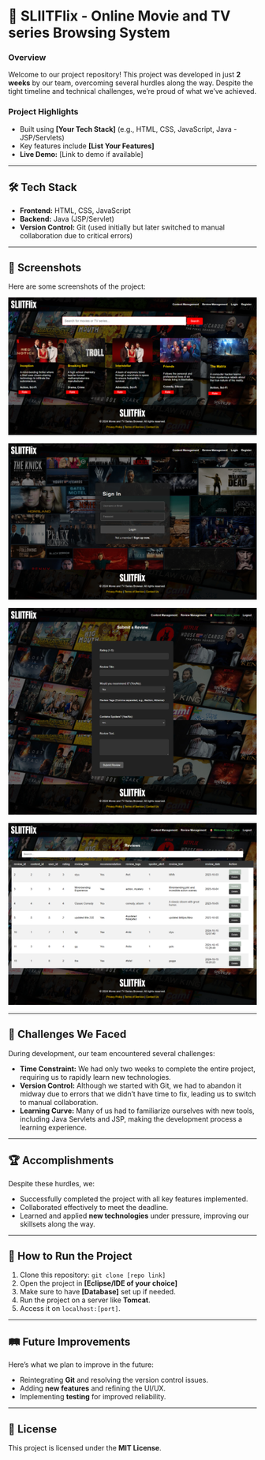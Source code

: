 # 🚀 **SLIITFlix - Online Movie and TV series Browsing System**

### **Overview**
Welcome to our project repository! This project was developed in just **2 weeks** by our team, overcoming several hurdles along the way. Despite the tight timeline and technical challenges, we’re proud of what we’ve achieved.

### **Project Highlights**
- Built using **[Your Tech Stack]** (e.g., HTML, CSS, JavaScript, Java - JSP/Servlets)
- Key features include **[List Your Features]**
- **Live Demo:** [Link to demo if available]

---

## 🛠 **Tech Stack**
- **Frontend:** HTML, CSS, JavaScript
- **Backend:** Java (JSP/Servlet)
- **Version Control:** Git (used initially but later switched to manual collaboration due to critical errors)

---

## 📸 **Screenshots**
Here are some screenshots of the project:

![Home Page Screenshot](https://raw.githubusercontent.com/sanirurajapaksha/SLIITFlix/refs/heads/master/screencapture-localhost-14338-SLIITFlixSaniru-index-jsp-2024-10-17-15_21_43.png)

![Login page](https://raw.githubusercontent.com/sanirurajapaksha/SLIITFlix/refs/heads/master/screencapture-localhost-14338-SLIITFlixSaniru-Login-jsp-2024-10-17-15_22_29.png)

![Submit Rating](https://github.com/sanirurajapaksha/SLIITFlix/blob/master/screencapture-localhost-14338-SLIITFlixSaniru-InsertRating-jsp-2024-10-17-15_24_31.png)


![All Rating](https://raw.githubusercontent.com/sanirurajapaksha/SLIITFlix/refs/heads/master/screencapture-localhost-14338-SLIITFlixSaniru-GetAllServlet-2024-10-17-15_23_52.png)


---

## 🚧 **Challenges We Faced**
During development, our team encountered several challenges:
- **Time Constraint:** We had only two weeks to complete the entire project, requiring us to rapidly learn new technologies.
- **Version Control:** Although we started with Git, we had to abandon it midway due to errors that we didn’t have time to fix, leading us to switch to manual collaboration.
- **Learning Curve:** Many of us had to familiarize ourselves with new tools, including Java Servlets and JSP, making the development process a learning experience.

---

## 🏆 **Accomplishments**
Despite these hurdles, we:
- Successfully completed the project with all key features implemented.
- Collaborated effectively to meet the deadline.
- Learned and applied **new technologies** under pressure, improving our skillsets along the way.

---

## 📝 **How to Run the Project**
1. Clone this repository: `git clone [repo link]`
2. Open the project in **[Eclipse/IDE of your choice]**
3. Make sure to have **[Database]** set up if needed.
4. Run the project on a server like **Tomcat**.
5. Access it on `localhost:[port]`.

---

## 🛤️ **Future Improvements**
Here’s what we plan to improve in the future:
- Reintegrating **Git** and resolving the version control issues.
- Adding **new features** and refining the UI/UX.
- Implementing **testing** for improved reliability.

---

## 📄 **License**
This project is licensed under the **MIT License**.
